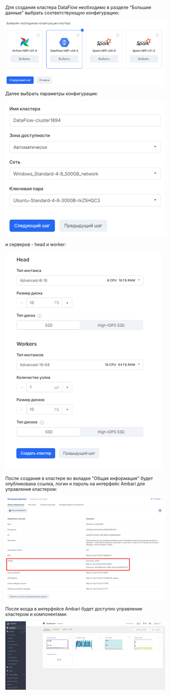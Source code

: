 Для создания кластера DataFlow необходимо в разделе "Большие данные" выбрать соответствующую конфигурацию:

![](./assets/1601821329353-3-png)

Далее выбрать параметры конфигурации:

![](./assets/1601821383032-d1-png)

и серверов - head и worker:

![](./assets/1601821508907-d1-1-png)

После создания в кластере во вкладке "Общая информация" будет опубликована ссылка, логин и пароль на интерфейс Ambari для управления кластером:

![](./assets/1601821543028-d2-png)

После входа в интерфейсе Ambari будет доступно управление кластером и компонентами:

![](./assets/1601821581518-d3-png)
